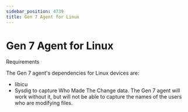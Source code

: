 ```yaml
---
sidebar_position: 4739
title: Gen 7 Agent for Linux
---
```


# Gen 7 Agent for Linux

Requirements

The Gen 7 agent's dependencies for Linux devices are:

* libicu
* Sysdig to capture Who Made The Change data. The Gen 7 agent will work without it, but will not be able to capture the names of the users who are modifying files.